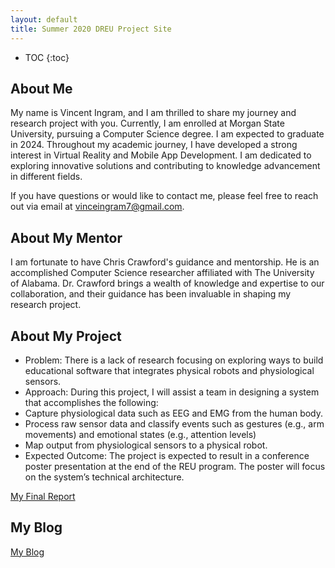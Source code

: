```yaml
---
layout: default
title: Summer 2020 DREU Project Site
---
```


* TOC
{:toc}

## About Me

My name is Vincent Ingram, and I am thrilled to share my journey and research project with you. Currently, I am enrolled at Morgan State University, pursuing a Computer Science degree. I am expected to graduate in 2024. Throughout my academic journey, I have developed a strong interest in Virtual Reality and Mobile App Development. I am dedicated to exploring innovative solutions and contributing to knowledge advancement in different fields.

If you have questions or would like to contact me, please feel free to reach out via email at vinceingram7@gmail.com.

## About My Mentor

I am fortunate to have Chris Crawford's guidance and mentorship. He is an accomplished Computer Science researcher affiliated with The University of Alabama. Dr. Crawford brings a wealth of knowledge and expertise to our collaboration, and their guidance has been invaluable in shaping my research project.

## About My Project

- Problem: There is a lack of research focusing on exploring ways to build educational software that integrates physical robots and physiological sensors.
- Approach: During this project, I will assist a team in designing a system that accomplishes the following:
 - Capture physiological data such as EEG and EMG from the human body.
 - Process raw sensor data and classify events such as gestures (e.g., arm movements) and emotional states (e.g., attention levels)
 - Map output from physiological sensors to a physical robot.
- Expected Outcome: The project is expected to result in a conference poster presentation at the end of the REU program. The poster will focus on the system’s technical architecture.

[My Final Report](files/finalreport.pdf)

## My Blog

[My Blog](blog.html)
